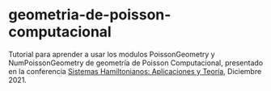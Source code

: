 # geometria-de-poisson-computacional
Tutorial para aprender a usar los modulos PoissonGeometry y NumPoissonGeometry de geometría de Poisson Computacional, presentado en la conferencia [Sistemas Hamiltonianos: Aplicaciones y Teoría](https://sites.google.com/view/mexican-hat-2021/inicio), Diciembre 2021.
